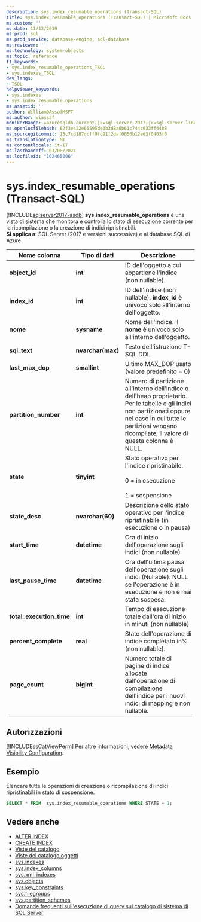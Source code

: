 ```yaml
---
description: sys.index_resumable_operations (Transact-SQL)
title: sys.index_resumable_operations (Transact-SQL) | Microsoft Docs
ms.custom: ''
ms.date: 11/12/2019
ms.prod: sql
ms.prod_service: database-engine, sql-database
ms.reviewer: ''
ms.technology: system-objects
ms.topic: reference
f1_keywords:
- sys.index_resumable_operations_TSQL
- sys.indexes_TSQL
dev_langs:
- TSQL
helpviewer_keywords:
- sys.indexes
- sys.index_resumable_operations
ms.assetid: ''
author: WilliamDAssafMSFT
ms.author: wiassaf
monikerRange: =azuresqldb-current||>=sql-server-2017||>=sql-server-linux-2017||=azuresqldb-mi-current
ms.openlocfilehash: 62f3e422e65595de3b3d8a0b61c744c033ff4488
ms.sourcegitcommit: 15c7cd187dcff9fc91f2daf0056b12ed3f0403f0
ms.translationtype: MT
ms.contentlocale: it-IT
ms.lasthandoff: 03/08/2021
ms.locfileid: "102465006"
---
```

# <a name="sysindex_resumable_operations-transact-sql"></a>sys.index_resumable_operations (Transact-SQL)

[!INCLUDE[sqlserver2017-asdb](../../includes/applies-to-version/sqlserver2017-asdb.md)]
**sys.index_resumable_operations** è una vista di sistema che monitora e controlla lo stato di esecuzione corrente per la ricompilazione o la creazione di indici ripristinabili.  
**Si applica a**: SQL Server (2017 e versioni successive) e al database SQL di Azure
  
|Nome colonna|Tipo di dati|Descrizione|  
|-----------------|---------------|-----------------|  
|**object_id**|**int**|ID dell'oggetto a cui appartiene l'indice (non nullable).|  
|**index_id**|**int**|ID dell'indice (non nullable). **index_id** è univoco solo all'interno dell'oggetto.|
|**nome**|**sysname**|Nome dell'indice. il **nome** è univoco solo all'interno dell'oggetto.|  
|**sql_text**|**nvarchar(max)**|Testo dell'istruzione T-SQL DDL|
|**last_max_dop**|**smallint**|Ultimo MAX_DOP usato (valore predefinito = 0)|
|**partition_number**|**int**|Numero di partizione all'interno dell'indice o dell'heap proprietario. Per le tabelle e gli indici non partizionati oppure nel caso in cui tutte le partizioni vengano ricompilate, il valore di questa colonna è NULL.|
|**state**|**tinyint**|Stato operativo per l'indice ripristinabile:<br /><br />0 = in esecuzione<br /><br />1 = sospensione|
|**state_desc**|**nvarchar(60)**|Descrizione dello stato operativo per l'indice ripristinabile (in esecuzione o in pausa)|  
|**start_time**|**datetime**|Ora di inizio dell'operazione sugli indici (non nullable)|
|**last_pause_time**|**datetime**| Ora dell'ultima pausa dell'operazione sugli indici (Nullable). NULL se l'operazione è in esecuzione e non è mai stata sospesa.|
|**total_execution_time**|**int**|Tempo di esecuzione totale dall'ora di inizio in minuti (non nullable)|
|**percent_complete**|**real**|Stato dell'operazione di indice completato in% (non nullable).|
|**page_count**|**bigint**|Numero totale di pagine di indice allocate dall'operazione di compilazione dell'indice per i nuovi indici di mapping e non nullable.

## <a name="permissions"></a>Autorizzazioni

[!INCLUDE[ssCatViewPerm](../../includes/sscatviewperm-md.md)] Per altre informazioni, vedere [Metadata Visibility Configuration](../../relational-databases/security/metadata-visibility-configuration.md).  

## <a name="example"></a>Esempio

 Elencare tutte le operazioni di creazione o ricompilazione di indici ripristinabili in stato di sospensione.

```sql
SELECT * FROM  sys.index_resumable_operations WHERE STATE = 1;  
```

## <a name="see-also"></a>Vedere anche

- [ALTER INDEX](../../t-sql/statements/alter-index-transact-sql.md)
- [CREATE INDEX](../../t-sql/statements/create-index-transact-sql.md)
- [Viste del catalogo](catalog-views-transact-sql.md)
- [Viste del catalogo oggetti](object-catalog-views-transact-sql.md)
- [sys.indexes](sys-xml-indexes-transact-sql.md)
- [sys.index_columns](sys-index-columns-transact-sql.md)
- [sys.xml_indexes](sys-xml-indexes-transact-sql.md)
- [sys.objects](sys-index-columns-transact-sql.md)
- [sys.key_constraints](sys-key-constraints-transact-sql.md)
- [sys.filegroups](sys-filegroups-transact-sql.md)
- [sys.partition_schemes](sys-partition-schemes-transact-sql.md)
- [Domande frequenti sull'esecuzione di query sul catalogo di sistema di SQL Server](querying-the-sql-server-system-catalog-faq.yml)
